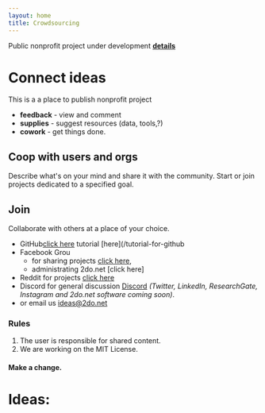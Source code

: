 ```yaml
---
layout: home
title: Crowdsourcing
---
```


Public nonprofit project under development **[details](/2020/06/27/2do.net)**

# Connect ideas
This is a a place to publish nonprofit project
* **feedback** - view and comment
* **supplies** - suggest resources (data, tools,?)
* **cowork** - get things done.

## Coop with users and orgs
Describe what's on your mind and share it with the community.
Start or join projects dedicated to a specified goal. 

## Join
Collaborate with others at a place of your choice. 
* GitHub[click here](https://github.com/2donet) tutorial [here](/tutorial-for-github
* Facebook Grou
    * for sharing projects [click here](https://www.facebook.com/groups/2donet), 
    * administrating 2do.net [click here]
* Reddit for projects [click here](https://www.reddit.com/r/2donet) 
* Discord for general discussion [Discord](https://discord.gg/sYPgWPa) *(Twitter, LinkedIn, ResearchGate, Instagram and 2do.net software coming soon)*.
* or email us ideas@2do.net

### Rules
1. The user is responsible for shared content.
2. We are working on the MIT License.

#### Make a change.

# Ideas:

